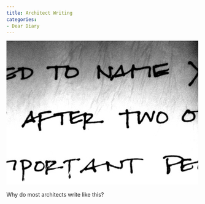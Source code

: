 ```yaml
---
title: Architect Writing
categories:
- Dear Diary
---
```


![](/assets/posts/2010/Architect-Writing.jpeg)
  



Why do most architects write like this?
